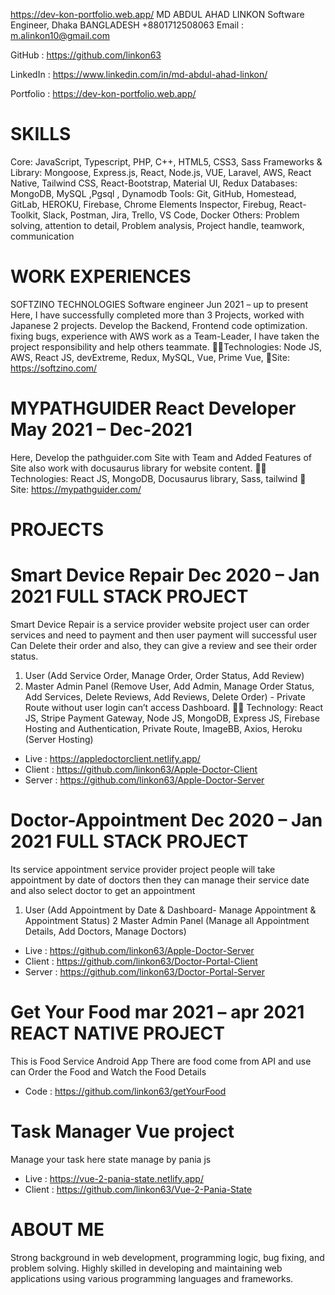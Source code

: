 https://dev-kon-portfolio.web.app/
MD ABDUL AHAD LINKON Software Engineer, Dhaka BANGLADESH +8801712508063 Email : m.alinkon10@gmail.com

GitHub : https://github.com/linkon63

LinkedIn : https://www.linkedin.com/in/md-abdul-ahad-linkon/

Portfolio : https://dev-kon-portfolio.web.app/

# SKILLS

Core: JavaScript, Typescript, PHP, C++, HTML5, CSS3, Sass
Frameworks & Library: Mongoose, Express.js, React, Node.js, VUE, Laravel, AWS, React Native,
Tailwind CSS, React-Bootstrap, Material UI, Redux
Databases: MongoDB, MySQL ,Pgsql , Dynamodb
Tools: Git, GitHub, Homestead, GitLab, HEROKU, Firebase, Chrome Elements Inspector, Firebug,
React- Toolkit, Slack, Postman, Jira, Trello, VS Code, Docker
Others: Problem solving, attention to detail, Problem analysis, Project handle, teamwork,
communication

# WORK EXPERIENCES

SOFTZINO TECHNOLOGIES Software engineer Jun 2021 – up to present
Here, I have successfully completed more than 3 Projects, worked with Japanese 2 projects.
Develop the Backend, Frontend code optimization. fixing bugs, experience with AWS work as a
Team-Leader, I have taken the project responsibility and help others teammate.
🧑‍💻Technologies: Node JS, AWS, React JS, devExtreme, Redux, MySQL, Vue, Prime Vue,
🏢Site: https://softzino.com/

# MYPATHGUIDER React Developer May 2021 – Dec-2021

Here, Develop the pathguider.com Site with Team and Added Features of Site also work with
docusaurus library for website content.
🧑‍💻 Technologies: React JS, MongoDB, Docusaurus library, Sass, tailwind
🏢 Site: https://mypathguider.com/

# PROJECTS

# Smart Device Repair Dec 2020 – Jan 2021 FULL STACK PROJECT

Smart Device Repair is a service provider website project user can order services and need to
payment and then user payment will successful user Can Delete their order and also, they can
give a review and see their order status.

1. User (Add Service Order, Manage Order, Order Status, Add Review)
2. Master Admin Panel (Remove User, Add Admin, Manage Order Status, Add Services, Delete
   Reviews, Add Reviews, Delete Order) - Private Route without user login can’t access Dashboard.
   🧑‍💻 Technology: React JS, Stripe Payment Gateway, Node JS, MongoDB, Express JS, Firebase
   Hosting and Authentication, Private Route, ImageBB, Axios, Heroku (Server Hosting)

- Live : https://appledoctorclient.netlify.app/
- Client : https://github.com/linkon63/Apple-Doctor-Client
- Server : https://github.com/linkon63/Apple-Doctor-Server

# Doctor-Appointment Dec 2020 – Jan 2021 FULL STACK PROJECT

Its service appointment service provider project people will take appointment by
date of doctors then they can manage their service date and also select doctor to
get an appointment

1. User (Add Appointment by Date & Dashboard- Manage Appointment & Appointment Status)
   2 Master Admin Panel (Manage all Appointment Details, Add Doctors, Manage Doctors)

- Live : https://github.com/linkon63/Apple-Doctor-Server
- Client : https://github.com/linkon63/Doctor-Portal-Client
- Server : https://github.com/linkon63/Doctor-Portal-Server

# Get Your Food mar 2021 – apr 2021 REACT NATIVE PROJECT

This is Food Service Android App There are food come from API and use can Order the
Food and Watch the Food Details

- Code : https://github.com/linkon63/getYourFood

# Task Manager Vue project

Manage your task here state manage by pania js

- Live : https://vue-2-pania-state.netlify.app/
- Client : https://github.com/linkon63/Vue-2-Pania-State

# ABOUT ME

Strong background in web development, programming logic, bug fixing, and problem solving.
Highly skilled in developing and maintaining web applications using various programming
languages and frameworks.
